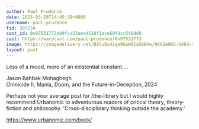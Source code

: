 ```yaml
---
author: Paul Prudence
date: 2025-03-29T14:45:39+0000
username: paul-prudence
fid: 307224
cast_id: 0x97531773eb9fca53aeed518f1ace6043cc548dd9
cast: https://warpcast.com/paul-prudence/0x97531773
image: https://imagedelivery.net/BXluQx4ige9GuW0Ia56BHw/9662e06b-548d-452e-ed26-18f206cd4000/original
layout: post
---
```

Less of a mood, more of an existential constant....  
  
Jason Bahbak Mohaghegh  
Omnicide II, Mania, Doom, and the Future-in-Deception, 2024  
  
Perhaps not your average post for /the-library but I would highly recommend Urbanomic to adventurous readers of critical theory, theory-fiction and philosophy. 'Cross-disciplinary thinking outside the academy.'  
  
https://www.urbanomic.com/book/  

<img src='https://imagedelivery.net/BXluQx4ige9GuW0Ia56BHw/9662e06b-548d-452e-ed26-18f206cd4000/original' alt='' referrerpolicy='no-referrer'/>